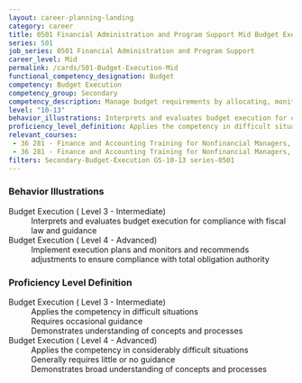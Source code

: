```yaml
---
layout: career-planning-landing
category: career
title: 0501 Financial Administration and Program Support Mid Budget Execution
series: 501
job_series: 0501 Financial Administration and Program Support
career_level: Mid
permalink: /cards/501-Budget-Execution-Mid
functional_competency_designation: Budget
competency: Budget Execution
competency_group: Secondary
competency_description: Manage budget requirements by allocating, monitoring and analyzing budgets in compliance with statutory-regulatory guidance
level: "10-13"
behavior_illustrations: Interprets and evaluates budget execution for compliance with fiscal law and guidance ? Implement execution plans and monitors and recommends adjustments to ensure compliance with total obligation authority
proficiency_level_definition: Applies the competency in difficult situations ? Requires occasional guidance ? Demonstrates understanding of concepts and processes ? Applies the competency in considerably difficult situations ? Generally requires little or no guidance ? Demonstrates broad understanding of concepts and processes
relevant_courses: 
 - 36 281 - Finance and Accounting Training for Nonfinancial Managers, Learning Tree, <a href="https://www.learningtree.com/courses/281/finance-and-accounting-training-for-nonfinancial-managers/">https://www.learningtree.com/courses/281/finance-and-accounting-training-for-nonfinancial-managers/</a>
 - 36 281 - Finance and Accounting Training for Nonfinancial Managers, Learning Tree, <a href="https://www.learningtree.com/courses/281/finance-and-accounting-training-for-nonfinancial-managers/">https://www.learningtree.com/courses/281/finance-and-accounting-training-for-nonfinancial-managers/</a>
filters: Secondary-Budget-Execution GS-10-13 series-0501
---
```


<div class="desktop:grid-col-6 margin-y-205">
  <div class="border-top-05 bg-white padding-2 shadow-5 height-full members-hover border-1px border-gray-30 border-top-orange radius-lg">
    <h3>Behavior Illustrations</h3>
    <dl class="text-base"><dt>Budget Execution ( Level 3 - Intermediate)</dt><dd>Interprets and evaluates budget execution for compliance with fiscal law and guidance</dd><dt>Budget Execution ( Level 4 - Advanced)</dt><dd>Implement execution plans and monitors and recommends adjustments to ensure compliance with total obligation authority</dd></dl>
  </div>
</div>
<div class="desktop:grid-col-6 margin-y-205">
  <div class="border-top-05 bg-white padding-2 shadow-5 height-full members-hover border-1px border-gray-30 border-top-orange radius-lg">
    <h3>Proficiency Level Definition</h3>
    <dl class="text-base"><dt>Budget Execution ( Level 3 - Intermediate)</dt><dd>Applies the competency in difficult situations </dd><dd> Requires occasional guidance </dd><dd> Demonstrates understanding of concepts and processes</dd><dt>Budget Execution ( Level 4 - Advanced)</dt><dd>Applies the competency in considerably difficult situations </dd><dd> Generally requires little or no guidance </dd><dd> Demonstrates broad understanding of concepts and processes</dd></dl>
  </div>
</div>